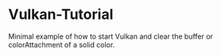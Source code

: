 # Vulkan-Tutorial
Minimal example of how to start Vulkan and clear the buffer or colorAttachment of a solid color.
